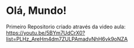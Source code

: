 # Olá, Mundo!
 Primeiro Repositorio criado através da video aula: https://youtu.be/5BYm7UdCrX0?list=PLHz_AreHm4dm7ZULPAmadvNhH6vk9oNZA
